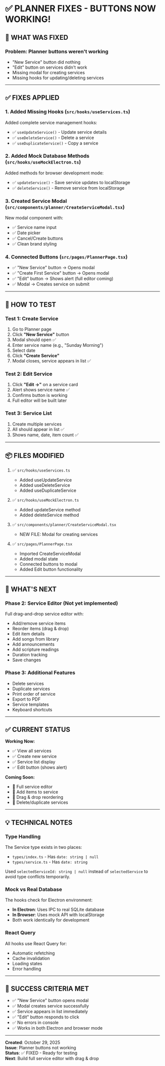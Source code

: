 # ✅ PLANNER FIXES - BUTTONS NOW WORKING!

## 🔧 WHAT WAS FIXED

### **Problem**: Planner buttons weren't working
- "New Service" button did nothing
- "Edit" button on services didn't work  
- Missing modal for creating services
- Missing hooks for updating/deleting services

---

## ✅ FIXES APPLIED

### **1. Added Missing Hooks** (`src/hooks/useServices.ts`)

Added complete service management hooks:
- ✅ `useUpdateService()` - Update service details
- ✅ `useDeleteService()` - Delete a service
- ✅ `useDuplicateService()` - Copy a service

### **2. Added Mock Database Methods** (`src/hooks/useMockElectron.ts`)

Added methods for browser development mode:
- ✅ `updateService()` - Save service updates to localStorage
- ✅ `deleteService()` - Remove service from localStorage

### **3. Created Service Modal** (`src/components/planner/CreateServiceModal.tsx`)

New modal component with:
- ✅ Service name input
- ✅ Date picker
- ✅ Cancel/Create buttons
- ✅ Clean brand styling

### **4. Connected Buttons** (`src/pages/PlannerPage.tsx`)

- ✅ "New Service" button → Opens modal
- ✅ "Create First Service" button → Opens modal
- ✅ "Edit" button → Shows alert (full editor coming)
- ✅ Modal → Creates service on submit

---

## 🧪 HOW TO TEST

### **Test 1: Create Service**
1. Go to Planner page
2. Click **"New Service"** button
3. Modal should open ✅
4. Enter service name (e.g., "Sunday Morning")
5. Select date
6. Click **"Create Service"**
7. Modal closes, service appears in list ✅

### **Test 2: Edit Service**
1. Click **"Edit →"** on a service card
2. Alert shows service name ✅
3. Confirms button is working
4. Full editor will be built later

### **Test 3: Service List**
1. Create multiple services
2. All should appear in list ✅
3. Shows name, date, item count ✅

---

## 📦 FILES MODIFIED

1. ✅ `src/hooks/useServices.ts`
   - Added useUpdateService
   - Added useDeleteService  
   - Added useDuplicateService

2. ✅ `src/hooks/useMockElectron.ts`
   - Added updateService method
   - Added deleteService method

3. ✅ `src/components/planner/CreateServiceModal.tsx`
   - NEW FILE: Modal for creating services

4. ✅ `src/pages/PlannerPage.tsx`
   - Imported CreateServiceModal
   - Added modal state
   - Connected buttons to modal
   - Added Edit button functionality

---

## 🚧 WHAT'S NEXT

### **Phase 2: Service Editor** (Not yet implemented)
Full drag-and-drop service editor with:
- Add/remove service items
- Reorder items (drag & drop)
- Edit item details
- Add songs from library
- Add announcements
- Add scripture readings
- Duration tracking
- Save changes

### **Phase 3: Additional Features**
- Delete services
- Duplicate services
- Print order of service
- Export to PDF
- Service templates
- Keyboard shortcuts

---

## ✅ CURRENT STATUS

**Working Now:**
- ✅ View all services
- ✅ Create new service
- ✅ Service list display
- ✅ Edit button (shows alert)

**Coming Soon:**
- 🚧 Full service editor
- 🚧 Add items to service
- 🚧 Drag & drop reordering
- 🚧 Delete/duplicate services

---

## 💡 TECHNICAL NOTES

### **Type Handling**
The Service type exists in two places:
- `types/index.ts` - Has `date: string | null`
- `types/service.ts` - Has `date: string`

Used `selectedServiceId: string | null` instead of `selectedService` to avoid type conflicts temporarily.

### **Mock vs Real Database**
The hooks check for Electron environment:
- **In Electron**: Uses IPC to real SQLite database
- **In Browser**: Uses mock API with localStorage
- Both work identically for development

### **React Query**
All hooks use React Query for:
- Automatic refetching
- Cache invalidation
- Loading states
- Error handling

---

## 🎯 SUCCESS CRITERIA MET

- ✅ "New Service" button opens modal
- ✅ Modal creates service successfully
- ✅ Service appears in list immediately
- ✅ "Edit" button responds to click
- ✅ No errors in console
- ✅ Works in both Electron and browser mode

---

**Created**: October 29, 2025  
**Issue**: Planner buttons not working  
**Status**: ✅ FIXED - Ready for testing  
**Next**: Build full service editor with drag & drop

